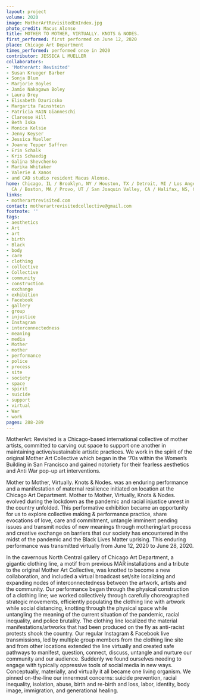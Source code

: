 ```yaml
---
layout: project
volume: 2020
image: MotherArtRevisitedEmIndex.jpg
photo_credit: Macus Alonso
title: MOTHER TO MOTHER, VIRTUALLY. KNOTS & NODES.
first_performed: first performed on June 12, 2020
place: Chicago Art Department
times_performed: performed once in 2020
contributor: JESSICA L MUELLER
collaborators:
- 'MotherArt: Revisited'
- Susan Krueger Barber
- Sonja Blum
- Marjorie Boyles
- Jamie Nakagawa Boley
- Laura Drey
- Elisabeth Dzuricsko
- Margarita Fainshtein
- Patricia RAIN Gianneschi
- Clareese Hill
- Beth Iska
- Monica Kelsie
- Jenny Keyser
- Jessica Mueller
- Joanne Tepper Saffren
- Erin Schalk
- Kris Schaedig
- Galina Shevchenko
- Marika Whitaker
- Valerie A Xanos
- and CAD studio resident Macus Alonso.
home: Chicago, IL / Brooklyn, NY / Houston, TX / Detroit, MI / Los Angeles, CA / Folsom,
  CA / Boston, MA / Provo, UT / San Joaquin Valley, CA / Halifax, NS, Canada
links:
- motherartrevisited.com
contact: motherartrevisitedcollective@gmail.com
footnote: ''
tags:
- aesthetics
- Art
- art
- birth
- Black
- body
- care
- clothing
- collective
- Collective
- community
- construction
- exchange
- exhibition
- Facebook
- gallery
- group
- injustice
- Instagram
- interconnectedness
- meaning
- media
- Mother
- mother
- performance
- police
- process
- site
- society
- space
- spirit
- suicide
- support
- virtual
- War
- work
pages: 288-289
---
```


MotherArt: Revisited is a Chicago-based international collective of mother artists, committed to carving out space to support one another in maintaining active/sustainable artistic practices. We work in the spirit of the original Mother Art Collective which began in the ‘70s within the Women’s Building in San Francisco and gained notoriety for their fearless aesthetics and Anti War pop-up art interventions. 

Mother to Mother, Virtually. Knots & Nodes. was an enduring performance and a manifestation of maternal resilience initiated on location at the Chicago Art Department. Mother to Mother, Virtually, Knots & Nodes. evolved during the lockdown as the pandemic and racial injustice unrest in the country unfolded. This performative exhibition became an opportunity for us to explore collective making & performance practice, share evocations of love, care and commitment, untangle imminent pending issues and transmit nodes of new meanings through mothering/art process and creative exchange on barriers that our society has encountered in the midst of the pandemic and the Black Lives Matter uprising. This enduring performance was transmitted virtually from June 12, 2020 to June 28, 2020. 

In the cavernous North Central gallery of Chicago Art Department, a gigantic clothing line, a motif from previous MAR installations and a tribute to the original Mother Art Collective, was knotted to become a new collaboration, and included a virtual broadcast set/site localizing and expanding nodes of interconnectedness between the artwork, artists and the community. Our performance began through the physical construction of a clothing line; we worked collectively through carefully choreographed strategic movements, efficiently populating the clothing line with artwork while social distancing, knotting through the physical space while untangling the meaning of the current situation of the pandemic, racial inequality, and police brutality. The clothing line localized the material manifestations/artworks that had been produced on the fly as anti-racist protests shook the country. Our regular Instagram & Facebook live transmissions, led by multiple group members from the clothing line site and from other locations extended the line virtually and created safe pathways to manifest, question, connect, discuss, untangle and nurture our community and our audience. Suddenly we found ourselves needing to engage with typically oppressive tools of social media in new ways. Conceptually, materially, and virtually it all became one living organism. We pinned on-the-line our innermost concerns: suicide prevention, racial inequality, isolation, abuse, birth and re-birth and loss, labor, identity, body image, immigration, and generational healing.
